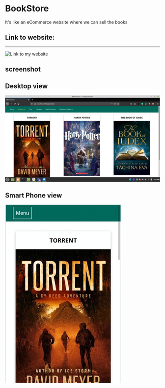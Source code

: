 # BookStore
It's like an eCommerce website where we can sell the books

## Link to website:
-------------------
![Link to my website](https://new-book-store.herokuapp.com/products)

## screenshot

Desktop view
---------------
![BookStore](https://github.com/jhonsnow456/sreenshot/blob/main/BookStoreScreenShot/BookStore.png)

Smart Phone view
------------------ 
![working](https://github.com/jhonsnow456/sreenshot/blob/main/BookStoreScreenShot/working.gif)
